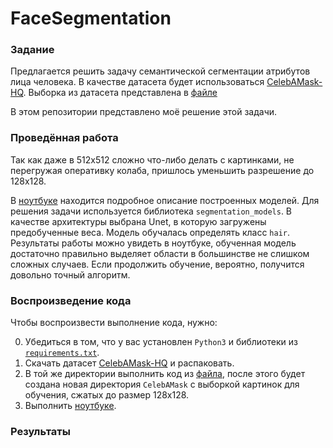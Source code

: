 # FaceSegmentation

### Задание

Предлагается решить задачу семантической сегментации атрибутов лица человека. В качестве датасета будет использоваться [CelebAMask-HQ](https://github.com/switchablenorms/CelebAMask-HQ). Выборка из датасета представлена в [файле](train_test_split-10e5aa2b-26ae-4110-b7a6-2beed2c7da6a.csv)

В этом репозитории представлено моё решение этой задачи.


### Проведённая работа

Так как даже в 512x512 сложно что-либо делать с картинками, не перегружая оперативку колаба, пришлось уменьшить разрешение до 128x128.


В [ноутбуке](segmentation-models.ipynb) находится подробное описание построенных моделей. Для решения задачи используется библиотека `segmentation_models`. В качестве архитектуры выбрана Unet, в которую загружены предобученные веса. Модель обучалась определять класс `hair`. Результаты работы можно увидеть в ноутбуке, обученная модель достаточно правильно выделяет области в большинстве не слишком сложных случаев. Если продолжить обучение, вероятно, получится довольно точный алгоритм.


### Воспроизведение кода

Чтобы воспроизвести выполнение кода, нужно:

0. Убедиться в том, что у вас установлен `Python3` и библиотеки из [`requirements.txt`](requirements.txt).
1. Скачать датасет [CelebAMask-HQ](https://github.com/switchablenorms/CelebAMask-HQ) и распаковать.
2. В той же директории выполнить код из [файла](preprocess.py), после этого будет создана новая директория `CelebAMask` с выборкой картинок для обучения, сжатых до размер 128x128.
3. Выполнить [ноутбуке](segmentation-models.ipynb).



### Результаты


